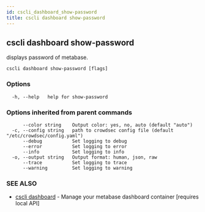 ```yaml
---
id: cscli_dashboard_show-password
title: cscli dashboard show-password
---
```

## cscli dashboard show-password

displays password of metabase.

```
cscli dashboard show-password [flags]
```

### Options

```
  -h, --help   help for show-password
```

### Options inherited from parent commands

```
      --color string    Output color: yes, no, auto (default "auto")
  -c, --config string   path to crowdsec config file (default "/etc/crowdsec/config.yaml")
      --debug           Set logging to debug
      --error           Set logging to error
      --info            Set logging to info
  -o, --output string   Output format: human, json, raw
      --trace           Set logging to trace
      --warning         Set logging to warning
```

### SEE ALSO

* [cscli dashboard](/cscli/cscli_dashboard.md)	 - Manage your metabase dashboard container [requires local API]


